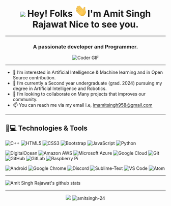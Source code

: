 <h1  align="center" ><img src="https://emojis.slackmojis.com/emojis/images/1531849430/4246/blob-sunglasses.gif?1531849430" width="30"/> Hey! Folks <img src="https://raw.githubusercontent.com/ABSphreak/ABSphreak/master/gifs/Hi.gif" width="40px" />I'm Amit Singh Rajawat Nice to see you.</h1>

---
<h3 align="center">A passionate developer and Programmer.</h3>
<div align="center">
<img src="https://media.giphy.com/media/SWoSkN6DxTszqIKEqv/giphy.gif" alt="Coder GIF" width="500">
</div>

---
- 👀 I’m interested in Artificial Intelligence & Machine learning and in Open Source contribution.
- 🌱 I’m currently a Second  year undergraduate (grad. 2024) pursuing my degree in Artificial Intelligence and Robotics.
- 💞️ I’m looking to collaborate on Many projects that improves our community.
- 📫 You can reach me via my email i.e, imamitsingh958@gmail.com

---

## 🚀💻 Technologies & Tools 
![C++](https://img.shields.io/badge/-C++-00599C?style=flat-square&logo=c)
![HTML5](https://img.shields.io/badge/-HTML5-E34F26?style=flat-square&logo=html5&logoColor=white)
![CSS3](https://img.shields.io/badge/-CSS3-1572B6?style=flat-square&logo=css3)
![Bootstrap](https://img.shields.io/badge/-Bootstrap-563D7C?style=flat-square&logo=bootstrap)
![JavaScript](https://img.shields.io/badge/-JavaScript-black?style=flat-square&logo=javascript)
![Python](https://img.shields.io/badge/-Python-black?style=flat-square&logo=Python)

![DigitalOcean](https://img.shields.io/badge/-Digital%20Ocean-darkblue?style=flat-square&logo=digitalocean)
![Amazon AWS](https://img.shields.io/badge/Amazon%20AWS-232F3E?style=flat-square&logo=amazon-aws)
![Microsoft Azure](https://img.shields.io/badge/Microsoft%20Azure-232F7E?style=flat-square&logo=microsoft-azure)
![Google Cloud](https://img.shields.io/badge/Google%20Cloud-black?style=flat-square&logo=google-cloud)
![Git](https://img.shields.io/badge/-Git-black?style=flat-square&logo=git)
![GitHub](https://img.shields.io/badge/-GitHub-181717?style=flat-square&logo=github)
![GitLab](https://img.shields.io/badge/-GitLab-FCA121?style=flat-square&logo=gitlab)
![Raspberry Pi](https://img.shields.io/badge/-Raspberry%20Pi-C51A4A?style=flat-square&logo=Raspberry-Pi)

 ![Android](https://img.shields.io/badge/Android-05150C?style=flat-square&logo=android)
 ![Google Chrome](https://img.shields.io/badge/Chrome-black?style=flat-square&logo=google-chrome)
 ![Discord](https://img.shields.io/badge/Discord-black?style=flat-square&logo=discord)
 ![Sublime-Text](https://img.shields.io/badge/-Sublime%20Text-black?style=flat-square&logo=Sublime-Text)
 ![VS Code](https://img.shields.io/badge/-VS%20Code-007ACC?style=flat-square&logo=visual-studio-code)
 ![Atom](https://img.shields.io/badge/-Atom-fadedgreen?style=flat-square&logo=Atom)

---

![Amit Singh Rajawat's github stats](https://github-readme-stats.vercel.app/api?username=amitsingh-24&show_icons=true&hide=contribs,issues,stars,,commits,prs)

---

<p align=center>
<img height="22" src="https://badges.pufler.dev/visits/amitsingh-24/amitsingh-24?color=black&logo=github" />
<img height="22" src="https://komarev.com/ghpvc/?username=amitsingh-24" alt="amitsingh-24"/>
<a href="https://github.com/amitsingh-24">
</a>
</p>

<!---
amitsingh-24/amitsingh-24 is a ✨ special ✨ repository because its `README.md` (this file) appears on your GitHub profile.
You can click the Preview link to take a look at your changes.
--->
